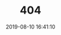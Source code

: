 ---
title: 404
date: 2019-08-10 16:41:10
type: "404"
layout: "404"
description: "Oops～，我崩溃了！找不到你想要的页面 :"
---